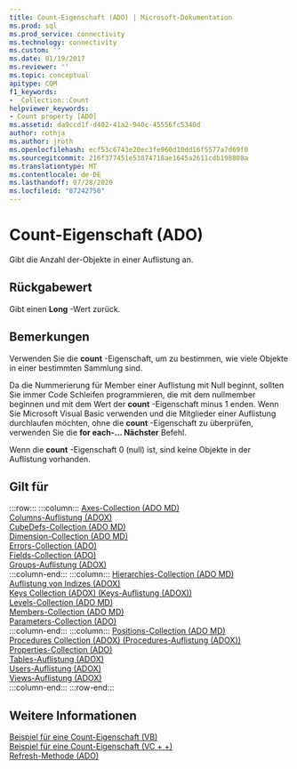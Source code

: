```yaml
---
title: Count-Eigenschaft (ADO) | Microsoft-Dokumentation
ms.prod: sql
ms.prod_service: connectivity
ms.technology: connectivity
ms.custom: ''
ms.date: 01/19/2017
ms.reviewer: ''
ms.topic: conceptual
apitype: COM
f1_keywords:
- _Collection::Count
helpviewer_keywords:
- Count property [ADO]
ms.assetid: da9ccd1f-d402-41a2-940c-45556fc5340d
author: rothja
ms.author: jroth
ms.openlocfilehash: ecf53c6743e20ec3fe960d10dd16f5577a7d69f0
ms.sourcegitcommit: 216f377451e53874718ae1645a2611cdb198808a
ms.translationtype: MT
ms.contentlocale: de-DE
ms.lasthandoff: 07/28/2020
ms.locfileid: "87242750"
---
```

# <a name="count-property-ado"></a>Count-Eigenschaft (ADO)
Gibt die Anzahl der-Objekte in einer Auflistung an.  
  
## <a name="return-value"></a>Rückgabewert  
 Gibt einen **Long** -Wert zurück.  
  
## <a name="remarks"></a>Bemerkungen  
 Verwenden Sie die **count** -Eigenschaft, um zu bestimmen, wie viele Objekte in einer bestimmten Sammlung sind.  
  
 Da die Nummerierung für Member einer Auflistung mit Null beginnt, sollten Sie immer Code Schleifen programmieren, die mit dem nullmember beginnen und mit dem Wert der **count** -Eigenschaft minus 1 enden. Wenn Sie Microsoft Visual Basic verwenden und die Mitglieder einer Auflistung durchlaufen möchten, ohne die **count** -Eigenschaft zu überprüfen, verwenden Sie die **for each-... Nächster** Befehl.  
  
 Wenn die **count** -Eigenschaft 0 (null) ist, sind keine Objekte in der Auflistung vorhanden.  
  
## <a name="applies-to"></a>Gilt für  

:::row:::
    :::column:::
        [Axes-Collection (ADO MD)](../../../ado/reference/ado-md-api/axes-collection-ado-md.md)  
        [Columns-Auflistung (ADOX)](../../../ado/reference/adox-api/columns-collection-adox.md)  
        [CubeDefs-Collection (ADO MD)](../../../ado/reference/ado-md-api/cubedefs-collection-ado-md.md)  
        [Dimension-Collection (ADO MD)](../../../ado/reference/ado-md-api/dimensions-collection-ado-md.md)  
        [Errors-Collection (ADO)](../../../ado/reference/ado-api/errors-collection-ado.md)  
        [Fields-Collection (ADO)](../../../ado/reference/ado-api/fields-collection-ado.md)  
        [Groups-Auflistung (ADOX)](../../../ado/reference/adox-api/groups-collection-adox.md)  
    :::column-end:::
    :::column:::
        [Hierarchies-Collection (ADO MD)](../../../ado/reference/ado-md-api/hierarchies-collection-ado-md.md)  
        [Auflistung von Indizes (ADOX)](../../../ado/reference/adox-api/indexes-collection-adox.md)  
        [Keys Collection (ADOX) (Keys-Auflistung (ADOX))](../../../ado/reference/adox-api/keys-collection-adox.md)  
        [Levels-Collection (ADO MD)](../../../ado/reference/ado-md-api/levels-collection-ado-md.md)  
        [Members-Collection (ADO MD)](../../../ado/reference/ado-md-api/members-collection-ado-md.md)  
        [Parameters-Collection (ADO)](../../../ado/reference/ado-api/parameters-collection-ado.md)  
    :::column-end:::
    :::column:::
        [Positions-Collection (ADO MD)](../../../ado/reference/ado-md-api/positions-collection-ado-md.md)  
        [Procedures Collection (ADOX) (Procedures-Auflistung (ADOX))](../../../ado/reference/adox-api/procedures-collection-adox.md)  
        [Properties-Collection (ADO)](../../../ado/reference/ado-api/properties-collection-ado.md)  
        [Tables-Auflistung (ADOX)](../../../ado/reference/adox-api/tables-collection-adox.md)  
        [Users-Auflistung (ADOX)](../../../ado/reference/adox-api/users-collection-adox.md)  
        [Views-Auflistung (ADOX)](../../../ado/reference/adox-api/views-collection-adox.md)  
    :::column-end:::
:::row-end:::

## <a name="see-also"></a>Weitere Informationen  
 [Beispiel für eine Count-Eigenschaft (VB)](../../../ado/reference/ado-api/count-property-example-vb.md)   
 [Beispiel für eine Count-Eigenschaft (VC + +)](../../../ado/reference/ado-api/count-property-example-vc.md)   
 [Refresh-Methode (ADO)](../../../ado/reference/ado-api/refresh-method-ado.md)

